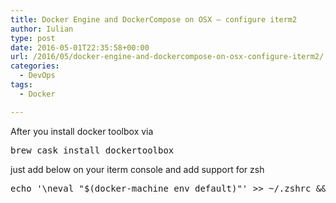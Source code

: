 ```yaml
---
title: Docker Engine and DockerCompose on OSX – configure iterm2
author: Iulian
type: post
date: 2016-05-01T22:35:58+00:00
url: /2016/05/docker-engine-and-dockercompose-on-osx-configure-iterm2/
categories:
  - DevOps
tags:
  - Docker

---
```

After you install docker toolbox via

<pre class="lang:sh decode:true">brew cask install dockertoolbox</pre>

just add below on your iterm console and add support for zsh

<pre class="lang:sh decode:true">echo '\neval "$(docker-machine env default)"' &gt;&gt; ~/.zshrc && source ~/.zshrc</pre>

&nbsp;